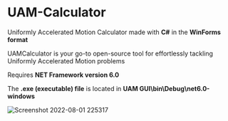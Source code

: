 # UAM-Calculator 
Uniformly Accelerated Motion Calculator made with **C#** in the **WinForms format**

UAMCalculator is your go-to open-source tool for effortlessly tackling Uniformly Accelerated Motion problems

Requires **NET Framework version 6.0** 

The **.exe (executable) file** is located in **UAM GUI\bin\Debug\net6.0-windows**

![Screenshot 2022-08-01 225317](https://user-images.githubusercontent.com/105403944/182286114-e72ec651-3619-4235-b3d6-c3e98b457ab8.png)
